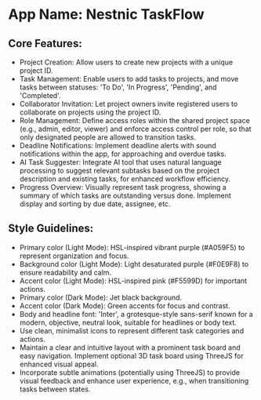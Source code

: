 # **App Name**: Nestnic TaskFlow

## Core Features:

- Project Creation: Allow users to create new projects with a unique project ID.
- Task Management: Enable users to add tasks to projects, and move tasks between statuses: 'To Do', 'In Progress', 'Pending', and 'Completed'.
- Collaborator Invitation: Let project owners invite registered users to collaborate on projects using the project ID.
- Role Management: Define access roles within the shared project space (e.g., admin, editor, viewer) and enforce access control per role, so that only designated people are allowed to transition tasks.
- Deadline Notifications: Implement deadline alerts with sound notifications within the app, for approaching and overdue tasks.
- AI Task Suggester: Integrate AI tool that uses natural language processing to suggest relevant subtasks based on the project description and existing tasks, for enhanced workflow efficiency.
- Progress Overview: Visually represent task progress, showing a summary of which tasks are outstanding versus done. Implement display and sorting by due date, assignee, etc.

## Style Guidelines:

- Primary color (Light Mode): HSL-inspired vibrant purple (#A059F5) to represent organization and focus.
- Background color (Light Mode): Light desaturated purple (#F0E9F8) to ensure readability and calm.
- Accent color (Light Mode): HSL-inspired pink (#F5599D) for important actions.
- Primary color (Dark Mode): Jet black background.
- Accent color (Dark Mode): Green accents for focus and contrast.
- Body and headline font: 'Inter', a grotesque-style sans-serif known for a modern, objective, neutral look, suitable for headlines or body text.
- Use clean, minimalist icons to represent different task categories and actions.
- Maintain a clear and intuitive layout with a prominent task board and easy navigation. Implement optional 3D task board using ThreeJS for enhanced visual appeal.
- Incorporate subtle animations (potentially using ThreeJS) to provide visual feedback and enhance user experience, e.g., when transitioning tasks between states.